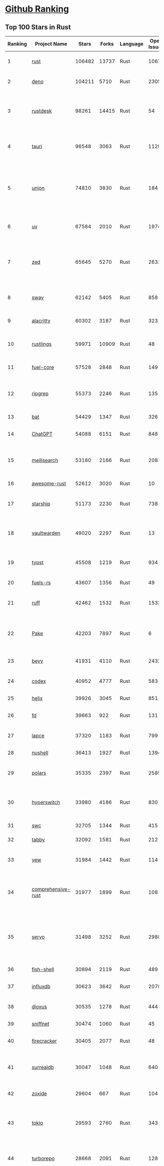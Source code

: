 [Github Ranking](../README.md)
==========

## Top 100 Stars in Rust

| Ranking | Project Name | Stars | Forks | Language | Open Issues | Description | Last Commit |
| ------- | ------------ | ----- | ----- | -------- | ----------- | ----------- | ----------- |
| 1 | [rust](https://github.com/rust-lang/rust) | 106482 | 13737 | Rust | 10679 | Empowering everyone to build reliable and efficient software. | 2025-09-15T18:46:21Z |
| 2 | [deno](https://github.com/denoland/deno) | 104211 | 5710 | Rust | 2305 | A modern runtime for JavaScript and TypeScript. | 2025-09-15T18:33:47Z |
| 3 | [rustdesk](https://github.com/rustdesk/rustdesk) | 98261 | 14415 | Rust | 54 | An open-source remote desktop application designed for self-hosting, as an alternative to TeamViewer. | 2025-09-15T06:32:50Z |
| 4 | [tauri](https://github.com/tauri-apps/tauri) | 96548 | 3063 | Rust | 1129 | Build smaller, faster, and more secure desktop and mobile applications with a web frontend. | 2025-09-15T12:01:07Z |
| 5 | [union](https://github.com/unionlabs/union) | 74810 | 3830 | Rust | 184 | The trust-minimized, zero-knowledge bridging protocol, designed for censorship resistance, extremely high security, and usage in decentralized finance. | 2025-09-15T18:45:38Z |
| 6 | [uv](https://github.com/astral-sh/uv) | 67584 | 2010 | Rust | 1974 | An extremely fast Python package and project manager, written in Rust. | 2025-09-15T18:48:05Z |
| 7 | [zed](https://github.com/zed-industries/zed) | 65645 | 5270 | Rust | 2631 | Code at the speed of thought – Zed is a high-performance, multiplayer code editor from the creators of Atom and Tree-sitter. | 2025-09-15T19:01:41Z |
| 8 | [sway](https://github.com/FuelLabs/sway) | 62142 | 5405 | Rust | 858 | 🌴 Empowering everyone to build reliable and efficient smart contracts. | 2025-09-14T12:50:55Z |
| 9 | [alacritty](https://github.com/alacritty/alacritty) | 60302 | 3187 | Rust | 323 | A cross-platform, OpenGL terminal emulator. | 2025-09-12T00:23:58Z |
| 10 | [rustlings](https://github.com/rust-lang/rustlings) | 59971 | 10909 | Rust | 48 | :crab: Small exercises to get you used to reading and writing Rust code! | 2025-08-21T22:05:36Z |
| 11 | [fuel-core](https://github.com/FuelLabs/fuel-core) | 57528 | 2848 | Rust | 149 | Rust full node implementation of the Fuel v2 protocol. | 2025-09-15T16:42:38Z |
| 12 | [ripgrep](https://github.com/BurntSushi/ripgrep) | 55373 | 2246 | Rust | 135 | ripgrep recursively searches directories for a regex pattern while respecting your gitignore | 2025-09-10T11:47:54Z |
| 13 | [bat](https://github.com/sharkdp/bat) | 54429 | 1347 | Rust | 326 | A cat(1) clone with wings. | 2025-09-04T06:38:23Z |
| 14 | [ChatGPT](https://github.com/lencx/ChatGPT) | 54088 | 6151 | Rust | 848 | 🔮 ChatGPT Desktop Application (Mac, Windows and Linux) | 2024-08-29T17:58:11Z |
| 15 | [meilisearch](https://github.com/meilisearch/meilisearch) | 53180 | 2166 | Rust | 208 | A lightning-fast search engine API bringing AI-powered hybrid search to your sites and applications. | 2025-09-15T11:12:15Z |
| 16 | [awesome-rust](https://github.com/rust-unofficial/awesome-rust) | 52612 | 3020 | Rust | 10 | A curated list of Rust code and resources. | 2025-09-15T14:07:43Z |
| 17 | [starship](https://github.com/starship/starship) | 51173 | 2230 | Rust | 738 | ☄🌌️  The minimal, blazing-fast, and infinitely customizable prompt for any shell! | 2025-09-15T05:52:40Z |
| 18 | [vaultwarden](https://github.com/dani-garcia/vaultwarden) | 49020 | 2297 | Rust | 13 | Unofficial Bitwarden compatible server written in Rust, formerly known as bitwarden_rs | 2025-08-29T11:14:40Z |
| 19 | [typst](https://github.com/typst/typst) | 45508 | 1219 | Rust | 934 | A new markup-based typesetting system that is powerful and easy to learn. | 2025-09-15T14:28:27Z |
| 20 | [fuels-rs](https://github.com/FuelLabs/fuels-rs) | 43607 | 1356 | Rust | 49 | Fuel Network Rust SDK | 2025-09-12T18:49:19Z |
| 21 | [ruff](https://github.com/astral-sh/ruff) | 42462 | 1532 | Rust | 1533 | An extremely fast Python linter and code formatter, written in Rust. | 2025-09-15T18:56:26Z |
| 22 | [Pake](https://github.com/tw93/Pake) | 42203 | 7897 | Rust | 6 | 🤱🏻 Turn any webpage into a desktop app with one command. 🤱🏻 一键打包网页生成轻量桌面应用。 | 2025-09-07T09:54:24Z |
| 23 | [bevy](https://github.com/bevyengine/bevy) | 41931 | 4110 | Rust | 2432 | A refreshingly simple data-driven game engine built in Rust | 2025-09-15T18:43:24Z |
| 24 | [codex](https://github.com/openai/codex) | 40952 | 4777 | Rust | 583 | Lightweight coding agent that runs in your terminal | 2025-09-15T19:02:39Z |
| 25 | [helix](https://github.com/helix-editor/helix) | 39926 | 3045 | Rust | 851 | A post-modern modal text editor. | 2025-09-15T16:34:42Z |
| 26 | [fd](https://github.com/sharkdp/fd) | 39663 | 922 | Rust | 131 | A simple, fast and user-friendly alternative to 'find' | 2025-09-06T01:22:08Z |
| 27 | [lapce](https://github.com/lapce/lapce) | 37320 | 1183 | Rust | 799 | Lightning-fast and Powerful Code Editor written in Rust | 2025-09-12T00:59:00Z |
| 28 | [nushell](https://github.com/nushell/nushell) | 36413 | 1927 | Rust | 1394 | A new type of shell | 2025-09-15T19:00:13Z |
| 29 | [polars](https://github.com/pola-rs/polars) | 35335 | 2397 | Rust | 2585 | Extremely fast Query Engine for DataFrames, written in Rust | 2025-09-15T18:12:05Z |
| 30 | [hyperswitch](https://github.com/juspay/hyperswitch) | 33980 | 4186 | Rust | 830 | An open source payments switch written in Rust to make payments fast, reliable and affordable | 2025-09-15T18:23:04Z |
| 31 | [swc](https://github.com/swc-project/swc) | 32705 | 1344 | Rust | 415 | Rust-based platform for the Web | 2025-09-15T03:08:18Z |
| 32 | [tabby](https://github.com/TabbyML/tabby) | 32092 | 1581 | Rust | 212 | Self-hosted AI coding assistant | 2025-08-26T20:03:41Z |
| 33 | [yew](https://github.com/yewstack/yew) | 31984 | 1442 | Rust | 114 | Rust / Wasm framework for creating reliable and efficient web applications | 2025-09-12T03:07:32Z |
| 34 | [comprehensive-rust](https://github.com/google/comprehensive-rust) | 31977 | 1899 | Rust | 108 | This is the Rust course used by the Android team at Google. It provides you the material to quickly teach Rust. | 2025-09-15T14:08:14Z |
| 35 | [servo](https://github.com/servo/servo) | 31498 | 3252 | Rust | 2988 | Servo aims to empower developers with a lightweight, high-performance alternative for embedding web technologies in applications. | 2025-09-15T18:05:09Z |
| 36 | [fish-shell](https://github.com/fish-shell/fish-shell) | 30894 | 2119 | Rust | 489 | The user-friendly command line shell. | 2025-09-13T13:15:03Z |
| 37 | [influxdb](https://github.com/influxdata/influxdb) | 30623 | 3642 | Rust | 2078 | Scalable datastore for metrics, events, and real-time analytics | 2025-09-15T18:42:52Z |
| 38 | [dioxus](https://github.com/DioxusLabs/dioxus) | 30535 | 1278 | Rust | 444 | Fullstack app framework for web, desktop, and mobile. | 2025-09-15T17:49:29Z |
| 39 | [sniffnet](https://github.com/GyulyVGC/sniffnet) | 30474 | 1060 | Rust | 45 | Comfortably monitor your Internet traffic 🕵️‍♂️ | 2025-09-15T03:09:11Z |
| 40 | [firecracker](https://github.com/firecracker-microvm/firecracker) | 30405 | 2077 | Rust | 48 | Secure and fast microVMs for serverless computing. | 2025-09-15T16:55:34Z |
| 41 | [surrealdb](https://github.com/surrealdb/surrealdb) | 30047 | 1048 | Rust | 640 | A scalable, distributed, collaborative, document-graph database, for the realtime web | 2025-09-15T18:50:20Z |
| 42 | [zoxide](https://github.com/ajeetdsouza/zoxide) | 29604 | 667 | Rust | 104 | A smarter cd command. Supports all major shells. | 2025-08-22T20:57:21Z |
| 43 | [tokio](https://github.com/tokio-rs/tokio) | 29593 | 2760 | Rust | 343 | A runtime for writing reliable asynchronous applications with Rust. Provides I/O, networking, scheduling, timers, ... | 2025-09-15T15:14:10Z |
| 44 | [turborepo](https://github.com/vercel/turborepo) | 28668 | 2091 | Rust | 128 | Build system optimized for JavaScript and TypeScript, written in Rust | 2025-09-15T18:04:32Z |
| 45 | [rust-course](https://github.com/sunface/rust-course) | 28641 | 2467 | Rust | 62 | “连续八年成为全世界最受喜爱的语言，无 GC 也无需手动内存管理、极高的性能和安全性、过程/OO/函数式编程、优秀的包管理、JS 未来基石" — 工作之余的第二语言来试试 Rust 吧。本书拥有全面且深入的讲解、生动贴切的示例、德芙般丝滑的内容，这可能是目前最用心的 Rust 中文学习教程 / Book  | 2025-08-26T01:08:34Z |
| 46 | [linera-protocol](https://github.com/linera-io/linera-protocol) | 28389 | 1901 | Rust | 462 | Main repository for the Linera protocol | 2025-09-15T14:34:39Z |
| 47 | [yazi](https://github.com/sxyazi/yazi) | 28253 | 607 | Rust | 42 | 💥 Blazing fast terminal file manager written in Rust, based on async I/O. | 2025-09-15T14:54:44Z |
| 48 | [just](https://github.com/casey/just) | 27650 | 579 | Rust | 301 | 🤖 Just a command runner | 2025-09-08T19:49:59Z |
| 49 | [iced](https://github.com/iced-rs/iced) | 27589 | 1359 | Rust | 316 | A cross-platform GUI library for Rust, inspired by Elm | 2025-09-12T20:53:41Z |
| 50 | [delta](https://github.com/dandavison/delta) | 27528 | 437 | Rust | 272 | A syntax-highlighting pager for git, diff, grep, and blame output | 2025-08-03T15:43:25Z |
| 51 | [egui](https://github.com/emilk/egui) | 26492 | 1839 | Rust | 830 | egui: an easy-to-use immediate mode GUI in Rust that runs on both web and native | 2025-09-12T06:26:27Z |
| 52 | [zellij](https://github.com/zellij-org/zellij) | 26340 | 813 | Rust | 1196 | A terminal workspace with batteries included | 2025-08-28T15:48:35Z |
| 53 | [czkawka](https://github.com/qarmin/czkawka) | 26194 | 827 | Rust | 464 | Multi functional app to find duplicates, empty folders, similar images etc. | 2025-09-08T18:30:37Z |
| 54 | [hyperfine](https://github.com/sharkdp/hyperfine) | 26146 | 418 | Rust | 43 | A command-line benchmarking tool | 2025-09-04T14:12:20Z |
| 55 | [qdrant](https://github.com/qdrant/qdrant) | 25984 | 1813 | Rust | 350 | Qdrant - High-performance, massive-scale Vector Database and Vector Search Engine for the next generation of AI. Also available in the cloud https://cloud.qdrant.io/ | 2025-09-15T18:35:27Z |
| 56 | [atuin](https://github.com/atuinsh/atuin) | 25798 | 700 | Rust | 357 | ✨ Magical shell history | 2025-09-15T17:31:09Z |
| 57 | [Rocket](https://github.com/rwf2/Rocket) | 25379 | 1612 | Rust | 54 | A web framework for Rust. | 2025-08-31T17:17:07Z |
| 58 | [pingora](https://github.com/cloudflare/pingora) | 25047 | 1466 | Rust | 145 | A library for building fast, reliable and evolvable network services. | 2025-08-29T23:18:36Z |
| 59 | [Rust](https://github.com/TheAlgorithms/Rust) | 24654 | 2446 | Rust | 2 |  All Algorithms implemented in Rust  | 2025-09-10T19:01:14Z |
| 60 | [exa](https://github.com/ogham/exa) | 24139 | 662 | Rust | 196 | A modern replacement for ‘ls’. | 2024-09-24T15:18:09Z |
| 61 | [anki](https://github.com/ankitects/anki) | 23701 | 2493 | Rust | 243 | Anki is a smart spaced repetition flashcard program | 2025-09-14T17:44:16Z |
| 62 | [tools](https://github.com/rome/tools) | 23584 | 651 | Rust | 86 | Unified developer tools for JavaScript, TypeScript, and the web | 2023-09-04T08:42:49Z |
| 63 | [actix-web](https://github.com/actix/actix-web) | 23571 | 1782 | Rust | 187 | Actix Web is a powerful, pragmatic, and extremely fast web framework for Rust. | 2025-09-15T09:48:07Z |
| 64 | [chroma](https://github.com/chroma-core/chroma) | 23322 | 1827 | Rust | 238 | Open-source search and retrieval database for AI applications. | 2025-09-15T18:23:04Z |
| 65 | [axum](https://github.com/tokio-rs/axum) | 23102 | 1240 | Rust | 51 | Ergonomic and modular web framework built with Tokio, Tower, and Hyper | 2025-09-14T21:55:57Z |
| 66 | [difftastic](https://github.com/Wilfred/difftastic) | 22936 | 396 | Rust | 221 | a structural diff that understands syntax 🟥🟩 | 2025-08-29T22:03:37Z |
| 67 | [fnm](https://github.com/Schniz/fnm) | 22139 | 578 | Rust | 281 | 🚀 Fast and simple Node.js version manager, built in Rust | 2025-09-14T22:11:29Z |
| 68 | [tree-sitter](https://github.com/tree-sitter/tree-sitter) | 22029 | 2059 | Rust | 108 | An incremental parsing system for programming tools | 2025-09-14T23:00:25Z |
| 69 | [wezterm](https://github.com/wezterm/wezterm) | 21866 | 995 | Rust | 1276 | A GPU-accelerated cross-platform terminal emulator and multiplexer written by @wez and implemented in Rust | 2025-09-09T14:05:13Z |
| 70 | [coreutils](https://github.com/uutils/coreutils) | 21481 | 1554 | Rust | 346 | Cross-platform Rust rewrite of the GNU coreutils | 2025-09-15T17:52:30Z |
| 71 | [Graphite](https://github.com/GraphiteEditor/Graphite) | 21119 | 893 | Rust | 299 | An open source graphics editor for 2025: comprehensive 2D content creation tool suite for graphic design, digital art, and interactive real-time motion graphics — featuring node-based procedural editing | 2025-09-15T13:27:58Z |
| 72 | [biome](https://github.com/biomejs/biome) | 21041 | 693 | Rust | 271 | A toolchain for web projects, aimed to provide functionalities to maintain them. Biome offers formatter and linter, usable via CLI and LSP. | 2025-09-15T17:23:40Z |
| 73 | [sonic](https://github.com/valeriansaliou/sonic) | 20970 | 605 | Rust | 64 | 🦔 Fast, lightweight & schema-less search backend. An alternative to Elasticsearch that runs on a few MBs of RAM. | 2025-01-06T21:19:17Z |
| 74 | [gitui](https://github.com/gitui-org/gitui) | 20519 | 646 | Rust | 204 | Blazing 💥 fast terminal-ui for git written in rust 🦀 | 2025-09-15T09:28:53Z |
| 75 | [RustPython](https://github.com/RustPython/RustPython) | 20514 | 1344 | Rust | 329 | A Python Interpreter written in Rust | 2025-09-15T13:16:57Z |
| 76 | [slint](https://github.com/slint-ui/slint) | 20361 | 741 | Rust | 725 | Slint is an open-source declarative GUI toolkit to build native user interfaces for Rust, C++, JavaScript, or Python apps. | 2025-09-15T17:18:43Z |
| 77 | [mdBook](https://github.com/rust-lang/mdBook) | 20320 | 1767 | Rust | 525 | Create book from markdown files. Like Gitbook but implemented in Rust | 2025-09-15T14:57:04Z |
| 78 | [vector](https://github.com/vectordotdev/vector) | 20305 | 1855 | Rust | 1967 | A high-performance observability data pipeline. | 2025-09-15T18:59:42Z |
| 79 | [gleam](https://github.com/gleam-lang/gleam) | 20275 | 865 | Rust | 174 | ⭐️ A friendly language for building type-safe, scalable systems! | 2025-09-15T11:16:22Z |
| 80 | [jj](https://github.com/jj-vcs/jj) | 20263 | 713 | Rust | 588 | A Git-compatible VCS that is both simple and powerful | 2025-09-15T18:35:51Z |
| 81 | [wasmer](https://github.com/wasmerio/wasmer) | 20021 | 912 | Rust | 227 | 🚀 Fast, secure, lightweight containers based on WebAssembly | 2025-09-15T09:22:32Z |
| 82 | [xi-editor](https://github.com/xi-editor/xi-editor) | 19838 | 704 | Rust | 135 | A modern editor with a backend written in Rust. | 2024-03-19T00:11:37Z |
| 83 | [neon](https://github.com/neondatabase/neon) | 19711 | 773 | Rust | 270 | Neon: Serverless Postgres. We separated storage and compute to offer autoscaling, code-like database branching, and scale to zero. | 2025-09-02T17:56:34Z |
| 84 | [goose](https://github.com/block/goose) | 19568 | 1706 | Rust | 304 | an open source, extensible AI agent that goes beyond code suggestions - install, execute, edit, and test with any LLM | 2025-09-15T18:52:18Z |
| 85 | [mise](https://github.com/jdx/mise) | 19275 | 631 | Rust | 26 | dev tools, env vars, task runner | 2025-09-15T16:52:50Z |
| 86 | [leptos](https://github.com/leptos-rs/leptos) | 19116 | 792 | Rust | 94 | Build fast web applications with Rust. | 2025-09-15T18:26:44Z |
| 87 | [Bend](https://github.com/HigherOrderCO/Bend) | 19006 | 467 | Rust | 96 | A massively parallel, high-level programming language | 2025-06-03T17:36:56Z |
| 88 | [fhevm](https://github.com/zama-ai/fhevm) | 18995 | 800 | Rust | 5 | FHEVM, a full-stack framework for integrating Fully Homomorphic Encryption (FHE) with blockchain applications | 2025-09-15T17:22:03Z |
| 89 | [cube](https://github.com/cube-js/cube) | 18883 | 1890 | Rust | 628 | 📊 Cube’s universal semantic layer platform is the next evolution of OLAP technology for AI, BI, spreadsheets, and embedded analytics | 2025-09-15T15:44:28Z |
| 90 | [relay](https://github.com/facebook/relay) | 18852 | 1866 | Rust | 601 | Relay is a JavaScript framework for building data-driven React applications. | 2025-09-13T21:09:15Z |
| 91 | [spotify-tui](https://github.com/Rigellute/spotify-tui) | 18523 | 560 | Rust | 273 | Spotify for the terminal written in Rust 🚀 | 2024-04-04T15:03:12Z |
| 92 | [candle](https://github.com/huggingface/candle) | 18101 | 1218 | Rust | 443 | Minimalist ML framework for Rust | 2025-09-15T17:37:56Z |
| 93 | [RustScan](https://github.com/bee-san/RustScan) | 18017 | 1192 | Rust | 31 | 🤖 The Modern Port Scanner 🤖 | 2025-09-04T13:00:05Z |
| 94 | [universal-android-debloater](https://github.com/0x192/universal-android-debloater) | 17829 | 923 | Rust | 468 | Cross-platform GUI written in Rust using ADB to debloat non-rooted android devices. Improve your privacy, the security and battery life of your device. | 2024-08-02T16:16:12Z |
| 95 | [hurl](https://github.com/Orange-OpenSource/hurl) | 17673 | 689 | Rust | 196 | Hurl, run and test HTTP requests with plain text. | 2025-09-15T17:57:10Z |
| 96 | [SpacetimeDB](https://github.com/clockworklabs/SpacetimeDB) | 17431 | 598 | Rust | 481 | Multiplayer at the speed of light | 2025-09-15T17:13:54Z |
| 97 | [eza](https://github.com/eza-community/eza) | 17305 | 319 | Rust | 217 | A modern alternative to ls | 2025-09-14T13:20:52Z |
| 98 | [ruffle](https://github.com/ruffle-rs/ruffle) | 17196 | 916 | Rust | 5221 | A Flash Player emulator written in Rust | 2025-09-15T06:32:18Z |
| 99 | [wasmtime](https://github.com/bytecodealliance/wasmtime) | 16879 | 1504 | Rust | 735 | A lightweight WebAssembly runtime that is fast, secure, and standards-compliant | 2025-09-15T14:54:55Z |
| 100 | [diem](https://github.com/diem/diem) | 16695 | 2579 | Rust | 357 | Diem’s mission is to build a trusted and innovative financial network that empowers people and businesses around the world. | 2025-09-09T05:01:18Z |

